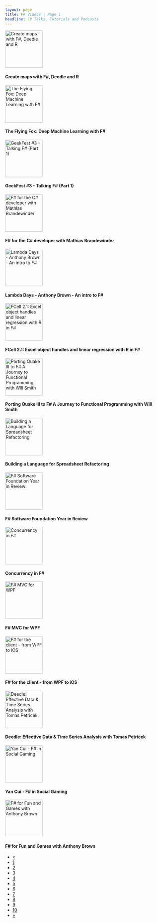 ```yaml
---
layout: page
title: F# Videos | Page 1
headline: F# Talks, Tutorials and Podcasts
---
```


<div>
  <div class="row">
    <div class="col-md-4">
      <div style="border: none;">
        <a href="https://www.youtube.com/watch?v=-w7o9PHsnP8" class="thumbnail">
          <img src="https://i1.ytimg.com/vi/-w7o9PHsnP8/mqdefault.jpg" alt="Create maps with F#, Deedle and R" style="height: 120px;" />
        </a>
        <div class="caption">
          <h4>Create maps with F#, Deedle and R</h4>
        </div>
      </div>
    </div>
    <div class="col-md-4">
      <div style="border: none;">
        <a href="https://skillsmatter.com/skillscasts/5161-the-flying-fox-deep-machine-learning-with-f" class="thumbnail">
          <img src="https://skillsmatter.com/assets/logo_proper-b6f0b7c4b2a97a5db191ae7cb0c75dd7.png" alt="The Flying Fox: Deep Machine Learning with F#" style="height: 120px;" />
        </a>
        <div class="caption">
          <h4>The Flying Fox: Deep Machine Learning with F#</h4>
        </div>
      </div>
    </div>
    <div class="col-md-4">
      <div style="border: none;">
        <a href="https://www.youtube.com/watch?v=dtNfpeQWHDg" class="thumbnail">
          <img src="https://i1.ytimg.com/vi/dtNfpeQWHDg/mqdefault.jpg" alt="GeekFest #3 - Talking F# (Part 1)" style="height: 120px;" />
        </a>
        <div class="caption">
          <h4>GeekFest #3 - Talking F# (Part 1)</h4>
        </div>
      </div>
    </div>
  </div>
  <div class="row">
    <div class="col-md-4">
      <div style="border: none;">
        <a href="https://www.youtube.com/watch?v=H0pS5UnVa2E" class="thumbnail">
          <img src="https://i1.ytimg.com/vi/H0pS5UnVa2E/mqdefault.jpg" alt="F# for the C# developer with Mathias Brandewinder" style="height: 120px;" />
        </a>
        <div class="caption">
          <h4>F# for the C# developer with Mathias Brandewinder</h4>
        </div>
      </div>
    </div>
    <div class="col-md-4">
      <div style="border: none;">
        <a href="https://www.youtube.com/watch?v=3ARiuiu3EHI" class="thumbnail">
          <img src="https://i1.ytimg.com/vi/3ARiuiu3EHI/mqdefault.jpg" alt="Lambda Days - Anthony Brown - An intro to F#" style="height: 120px;" />
        </a>
        <div class="caption">
          <h4>Lambda Days - Anthony Brown - An intro to F#</h4>
        </div>
      </div>
    </div>
    <div class="col-md-4">
      <div style="border: none;">
        <a href="https://www.youtube.com/watch?v=jtNyFMp4NAg" class="thumbnail">
          <img src="https://i1.ytimg.com/vi/jtNyFMp4NAg/mqdefault.jpg" alt="FCell 2.1: Excel object handles and linear regression with R in F#" style="height: 120px;" />
        </a>
        <div class="caption">
          <h4>FCell 2.1: Excel object handles and linear regression with R in F#</h4>
        </div>
      </div>
    </div>
  </div>
  <div class="row">
    <div class="col-md-4">
      <div style="border: none;">
        <a href="http://vimeo.com/89675667" class="thumbnail">
          <img src="http://b.vimeocdn.com/ts/468/521/468521596_295.jpg" alt="Porting Quake III to F# A Journey to Functional Programming with Will Smith" style="height: 120px;" />
        </a>
        <div class="caption">
          <h4>Porting Quake III to F# A Journey to Functional Programming with Will Smith</h4>
        </div>
      </div>
    </div>
    <div class="col-md-4">
      <div style="border: none;">
        <a href="http://www.infoq.com/presentations/spreadsheet-refactoring" class="thumbnail">
          <img src="http://www.infoq.com/resource/presentations/spreadsheet-refactoring/en/slides/sl1.jpg" alt="Building a Language for Spreadsheet Refactoring" style="height: 120px;" />
        </a>
        <div class="caption">
          <h4>Building a Language for Spreadsheet Refactoring</h4>
        </div>
      </div>
    </div>
    <div class="col-md-4">
      <div style="border: none;">
        <a href="https://www.youtube.com/watch?v=GOF2LnJGVV0" class="thumbnail">
          <img src="https://i1.ytimg.com/vi/GOF2LnJGVV0/mqdefault.jpg" alt="F# Software Foundation Year in Review" style="height: 120px;" />
        </a>
        <div class="caption">
          <h4>F# Software Foundation Year in Review</h4>
        </div>
      </div>
    </div>
  </div>
  <div class="row">
    <div class="col-md-4">
      <div style="border: none;">
        <a href="https://www.youtube.com/watch?v=3nJOZu7EA6s" class="thumbnail">
          <img src="https://i1.ytimg.com/vi/3nJOZu7EA6s/mqdefault.jpg" alt="Concurrency in F#" style="height: 120px;" />
        </a>
        <div class="caption">
          <h4>Concurrency in F#</h4>
        </div>
      </div>
    </div>
    <div class="col-md-4">
      <div style="border: none;">
        <a href="https://www.youtube.com/watch?v=MuHFgkgnx6I" class="thumbnail">
          <img src="https://i1.ytimg.com/vi/MuHFgkgnx6I/mqdefault.jpg" alt="F# MVC for WPF" style="height: 120px;" />
        </a>
        <div class="caption">
          <h4>F# MVC for WPF</h4>
        </div>
      </div>
    </div>
    <div class="col-md-4">
      <div style="border: none;">
        <a href="https://www.youtube.com/watch?v=MriHEnq5MR4" class="thumbnail">
          <img src="https://i1.ytimg.com/vi/MriHEnq5MR4/mqdefault.jpg" alt="F# for the client - from WPF to iOS" style="height: 120px;" />
        </a>
        <div class="caption">
          <h4>F# for the client - from WPF to iOS</h4>
        </div>
      </div>
    </div>
  </div>
  <div class="row">
    <div class="col-md-4">
      <div style="border: none;">
        <a href="https://skillsmatter.com/skillscasts/4950-deedle-effective-data-time-series-analysis-with-tomas-petricek" class="thumbnail">
          <img src="https://skillsmatter.com/assets/logo_proper-b6f0b7c4b2a97a5db191ae7cb0c75dd7.png" alt="Deedle: Effective Data &amp; Time Series Analysis with Tomas Petricek" style="height: 120px;" />
        </a>
        <div class="caption">
          <h4>Deedle: Effective Data &amp; Time Series Analysis with Tomas Petricek</h4>
        </div>
      </div>
    </div>
    <div class="col-md-4">
      <div style="border: none;">
        <a href="http://vimeo.com/85807155" class="thumbnail">
          <img src="http://b.vimeocdn.com/ts/463/244/463244505_295.jpg" alt="Yan Cui - F# in Social Gaming" style="height: 120px;" />
        </a>
        <div class="caption">
          <h4>Yan Cui - F# in Social Gaming</h4>
        </div>
      </div>
    </div>
    <div class="col-md-4">
      <div style="border: none;">
        <a href="https://skillsmatter.com/skillscasts/4949-f-for-fun-and-games-with-anthony-brown" class="thumbnail">
          <img src="https://skillsmatter.com/assets/logo_proper-b6f0b7c4b2a97a5db191ae7cb0c75dd7.png" alt="F# for Fun and Games with Anthony Brown" style="height: 120px;" />
        </a>
        <div class="caption">
          <h4>F# for Fun and Games with Anthony Brown</h4>
        </div>
      </div>
    </div>
  </div>
  <div>
    <ul class="pagination">
      <li class="disabled">
        <a href="#">«</a>
      </li>
      <li class="active">
        <a href="1">1</a>
      </li>
      <li>
        <a href="2">2</a>
      </li>
      <li>
        <a href="3">3</a>
      </li>
      <li>
        <a href="4">4</a>
      </li>
      <li>
        <a href="5">5</a>
      </li>
      <li>
        <a href="6">6</a>
      </li>
      <li>
        <a href="7">7</a>
      </li>
      <li>
        <a href="8">8</a>
      </li>
      <li>
        <a href="9">9</a>
      </li>
      <li>
        <a href="10">10</a>
      </li>
      <li>
        <a href="2">»</a>
      </li>
    </ul>
  </div>
</div>
